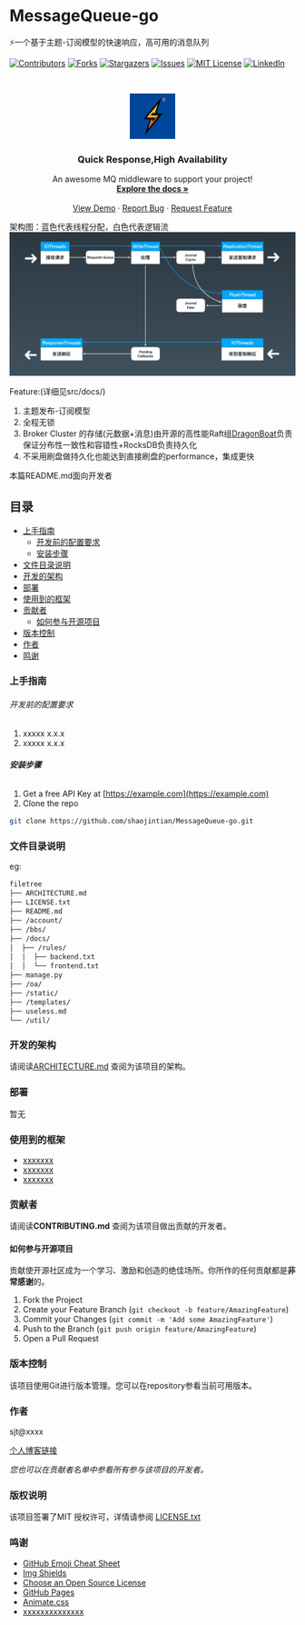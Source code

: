 # MessageQueue-go

⚡️一个基于主题-订阅模型的快速响应，高可用的消息队列

<!-- PROJECT SHIELDS -->

[![Contributors][contributors-shield]][contributors-url]
[![Forks][forks-shield]][forks-url]
[![Stargazers][stars-shield]][stars-url]
[![Issues][issues-shield]][issues-url]
[![MIT License][license-shield]][license-url]
[![LinkedIn][linkedin-shield]][linkedin-url]

<!-- PROJECT LOGO -->
<br />

<p align="center">
  <a href="https://github.com/shaojintian/MessageQueue-go/">
    <img src="docs/images/logo.png" alt="Logo" width="80" height="80">
  </a>

  <h3 align="center">Quick Response,High Availability</h3>
  <p align="center">
    An awesome MQ middleware to support your project!
    <br />
    <a href="https://github.com/shaojintian/MessageQueue-go"><strong>Explore the docs »</strong></a>
    <br />
    <br />
    <a href="https://github.com/shaojintian/MessageQueue-go"> View Demo</a>
    ·
    <a href="https://github.com/shaojintian/MessageQueue-go/issues">Report Bug</a>
    ·
    <a href="https://github.com/shaojintian/MessageQueue-go/issues">Request Feature</a>
  </p>
  
</p>

架构图：蓝色代表线程分配，白色代表逻辑流
![architecture](docs/images/architecture.png)

Feature:(详细见src/docs/)
1. 主题发布-订阅模型
2. 全程无锁
3. Broker Cluster 的存储(元数据+消息)由开源的高性能Raft组[DragonBoat](https://github.com/shaojintian/dragonboat/blob/master/README.CHS.md)负责保证分布性一致性和容错性+RocksDB负责持久化
4. 不采用刷盘做持久化也能达到直接刷盘的performance，集成更快



 本篇README.md面向开发者

## 目录

- [上手指南](#上手指南)
  - [开发前的配置要求](#开发前的配置要求)
  - [安装步骤](#安装步骤)
- [文件目录说明](#文件目录说明)
- [开发的架构](#开发的架构)
- [部署](#部署)
- [使用到的框架](#使用到的框架)
- [贡献者](#贡献者)
  - [如何参与开源项目](#如何参与开源项目)
- [版本控制](#版本控制)
- [作者](#作者)
- [鸣谢](#鸣谢)

### 上手指南





###### 开发前的配置要求

1. xxxxx x.x.x
2. xxxxx x.x.x

###### **安装步骤**

1. Get a free API Key at [https://example.com](https://example.com)
2. Clone the repo

```sh
git clone https://github.com/shaojintian/MessageQueue-go.git
```

### 文件目录说明

eg:

```
filetree 
├── ARCHITECTURE.md
├── LICENSE.txt
├── README.md
├── /account/
├── /bbs/
├── /docs/
│  ├── /rules/
│  │  ├── backend.txt
│  │  └── frontend.txt
├── manage.py
├── /oa/
├── /static/
├── /templates/
├── useless.md
└── /util/

```





### 开发的架构 

请阅读[ARCHITECTURE.md](https://github.com/shaojintian/MessageQueue-go/blob/master/ARCHITECTURE.md) 查阅为该项目的架构。

### 部署

暂无

### 使用到的框架

- [xxxxxxx](https://getbootstrap.com)
- [xxxxxxx](https://jquery.com)
- [xxxxxxx](https://laravel.com)

### 贡献者

请阅读**CONTRIBUTING.md** 查阅为该项目做出贡献的开发者。

#### 如何参与开源项目

贡献使开源社区成为一个学习、激励和创造的绝佳场所。你所作的任何贡献都是**非常感谢**的。

1. Fork the Project
2. Create your Feature Branch (`git checkout -b feature/AmazingFeature`)
3. Commit your Changes (`git commit -m 'Add some AmazingFeature'`)
4. Push to the Branch (`git push origin feature/AmazingFeature`)
5. Open a Pull Request



### 版本控制

该项目使用Git进行版本管理。您可以在repository参看当前可用版本。

### 作者

sjt@xxxx

[个人博客链接](https://www.shaojintian.cn)   

 *您也可以在贡献者名单中参看所有参与该项目的开发者。*

### 版权说明

该项目签署了MIT 授权许可，详情请参阅 [LICENSE.txt](https://github.com/shaojintian/MessageQueue-go/blob/master/LICENSE.txt)

### 鸣谢

- [GitHub Emoji Cheat Sheet](https://www.webpagefx.com/tools/emoji-cheat-sheet)
- [Img Shields](https://shields.io)
- [Choose an Open Source License](https://choosealicense.com)
- [GitHub Pages](https://pages.github.com)
- [Animate.css](https://daneden.github.io/animate.css)
- [xxxxxxxxxxxxxx](https://connoratherton.com/loaders)

<!-- links -->

[your-project-path]: shaojintian/MessageQueue-go
[contributors-shield]: https://img.shields.io/github/contributors/shaojintian/MessageQueue-go.svg?style=flat-square
[contributors-url]: https://github.com/shaojintian/MessageQueue-go/graphs/contributors
[forks-shield]: https://img.shields.io/github/forks/shaojintian/MessageQueue-go.svg?style=flat-square
[forks-url]: https://github.com/shaojintian/MessageQueue-go/network/members
[stars-shield]: https://img.shields.io/github/stars/shaojintian/MessageQueue-go.svg?style=flat-square
[stars-url]: https://github.com/shaojintian/MessageQueue-go/stargazers
[issues-shield]: https://img.shields.io/github/issues/shaojintian/MessageQueue-go.svg?style=flat-square
[issues-url]: https://img.shields.io/github/issues/shaojintian/MessageQueue-go.svg
[license-shield]: https://img.shields.io/github/license/shaojintian/MessageQueue-go.svg?style=flat-square
[license-url]: https://github.com/shaojintian/MessageQueue-go/blob/master/LICENSE.txt
[linkedin-shield]: https://img.shields.io/badge/-LinkedIn-black.svg?style=flat-square&logo=linkedin&colorB=555
[linkedin-url]: https://linkedin.com/in/shaojintian